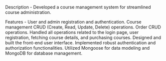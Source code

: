 Description - Developed a course management system for streamlined course administration.

Features - 
User and admin registration and authentication.
Course management CRUD (Create, Read, Update, Delete) operations.
Order CRUD operations.
Handled all operations related to the login page, user registration, fetching course details, and purchasing courses.
Designed and built the front-end user interface.
Implemented robust authentication and authorization functionalities.
Utilized Mongoose for data modeling and MongoDB for database management.
